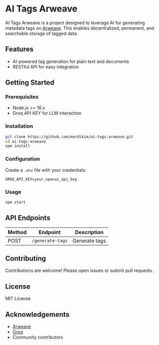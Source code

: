 # AI Tags Arweave

AI Tags Arweave is a project designed to leverage AI for generating metadata tags on [Arweave](https://www.arweave.org/). This enables decentralized, permanent, and searchable storage of tagged data.

## Features

- AI-powered tag generation for plain text and documents
- RESTful API for easy integration

## Getting Started

### Prerequisites

- Node.js >= 16.x
- Groq API KEY for LLM interaction

### Installation

```bash
git clone https://github.com/merdikim/ai-tags-arweave.git
cd ai-tags-arweave
npm install
```

### Configuration

Create a `.env` file with your credentials:

```env
GROQ_API_KEY=your_openai_api_key
```

### Usage

```bash
npm start
```

## API Endpoints

| Method | Endpoint         | Description                |
|--------|------------------|----------------------------|
| POST   | `/generate-tags` | Generate tags              |

## Contributing

Contributions are welcome! Please open issues or submit pull requests.

## License

MIT License

## Acknowledgements

- [Arweave](https://www.arweave.org/)
- [Groq](https://groq.com/)
- Community contributors
